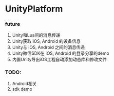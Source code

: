 # UnityPlatform

### future
1. Unity和Lua间的消息传递
2. Unity获取 iOS, Android 的设备信息
3. Unity与 iOS, Android 之间的消息传递
4. Unity微信SDK在 iOS, Android 的登录分享的demo
5. 内置Unity导出iOS工程自动添加动态库和修改文件

### TODO:
1. Android相关
2. sdk demo
